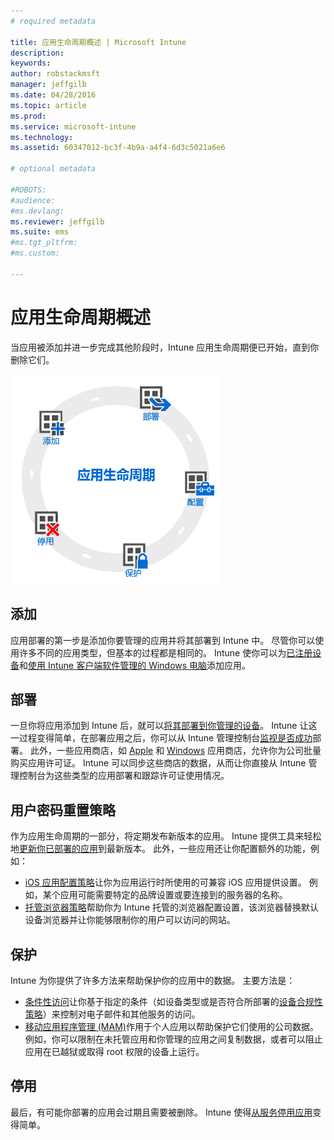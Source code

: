 ```yaml
---
# required metadata

title: 应用生命周期概述 | Microsoft Intune
description:
keywords:
author: robstackmsft
manager: jeffgilb
ms.date: 04/28/2016
ms.topic: article
ms.prod:
ms.service: microsoft-intune
ms.technology:
ms.assetid: 60347012-bc3f-4b9a-a4f4-6d3c5021a6e6

# optional metadata

#ROBOTS:
#audience:
#ms.devlang:
ms.reviewer: jeffgilb
ms.suite: ems
#ms.tgt_pltfrm:
#ms.custom:

---
```


# 应用生命周期概述

当应用被添加并进一步完成其他阶段时，Intune 应用生命周期便已开始，直到你删除它们。

![应用生命周期](./media/app-lifecycle.png "the Intune app lifecycle")

## 添加

应用部署的第一步是添加你要管理的应用并将其部署到 Intune 中。 尽管你可以使用许多不同的应用类型，但基本的过程都是相同的。 Intune 使你可以为[已注册设备](add-apps-for-mobile-devices-in-microsoft-intune.md)和[使用 Intune 客户端软件管理的 Windows 电脑](add-apps-for-windows-pcs-in-microsoft-intune.md)添加应用。

## 部署

一旦你将应用添加到 Intune 后，就可以[将其部署到你管理的设备](deploy-apps.md)。 Intune 让这一过程变得简单，在部署应用之后，你可以从 Intune 管理控制台[监视是否成功](monitor-apps-in-microsoft-intune.md)部署。 此外，一些应用商店，如 [Apple](manage-ios-apps-you-purchased-through-a-volume-purchase-program-with-microsoft-intune.md) 和 [Windows](manage-apps-you-purchased-from-the-windows-store-for-business-with-microsoft-intune.md) 应用商店，允许你为公司批量购买应用许可证。 Intune 可以同步这些商店的数据，从而让你直接从 Intune 管理控制台为这些类型的应用部署和跟踪许可证使用情况。

## 用户密码重置策略

作为应用生命周期的一部分，将定期发布新版本的应用。 Intune 提供工具来轻松地[更新你已部署的应用](update-apps-using-microsoft-intune.md)到最新版本。 此外，一些应用还让你配置额外的功能，例如：
- [iOS 应用配置策略](configure-ios-apps-with-mobile-app-configuration-policies-in-microsoft-intune.md)让你为应用运行时所使用的可兼容 iOS 应用提供设置。 例如，某个应用可能需要特定的品牌设置或要连接到的服务器的名称。
- [托管浏览器策略](manage-internet-access-using-managed-browser-policies.md)帮助你为 Intune 托管的浏览器配置设置，该浏览器替换默认设备浏览器并让你能够限制你的用户可以访问的网站。

## 保护

Intune 为你提供了许多方法来帮助保护你的应用中的数据。 主要方法是：
- [条件性访问](restrict-access-to-email-and-o365-services-with-microsoft-intune.md)让你基于指定的条件（如设备类型或是否符合所部署的[设备合规性策略](introduction-to-device-compliance-policies-in-microsoft-intune.md)）来控制对电子邮件和其他服务的访问。
- [移动应用程序管理 (MAM)](protect-app-data-using-mobile-app-management-policies-with-microsoft-intune.md)作用于个人应用以帮助保护它们使用的公司数据。 例如，你可以限制在未托管应用和你管理的应用之间复制数据，或者可以阻止应用在已越狱或取得 root 权限的设备上运行。

## 停用

最后，有可能你部署的应用会过期且需要被删除。 Intune 使得[从服务停用应用](retire-apps-using-microsoft-intune.md)变得简单。


<!--HONumber=May16_HO2-->


